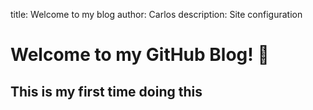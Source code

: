 title: Welcome to my blog
author: Carlos
description: Site configuration
# Welcome to my GitHub Blog! :tada:
## This is my first time doing this 



